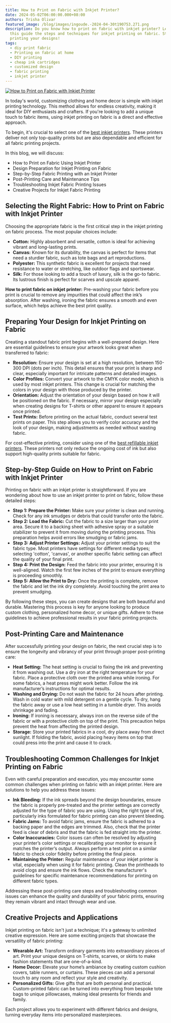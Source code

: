 ```yaml
---
title: How to Print on Fabric with Inkjet Printer?
date: 2024-05-02T06:00:00.000+08:00
authors: Trisha Olivar
featured_image: /blog/images/ingoude.-2024-04-30t190753.271.png
description: Do you know how to print on fabric with inkjet printer? Learn in
  this guide the steps and techniques for inkjet printing on fabric. Start
  printing your designs!
tags:
  - diy print fabric
  - Printing on fabric at home
  - DIY printing
  - cheap ink cartridges
  - customized design
  - fabric printing
  - inkjet printer
---
```

[![How to Print on Fabric with Inkjet Printer](/blog/images/ingoude.-2024-04-30t190753.271.png "How to Print on Fabric with Inkjet Printer")](/blog/images/ingoude.-2024-04-30t190753.271.png)

In today's world, customizing clothing and home decor is simple with inkjet printing technology. This method allows for endless creativity, making it ideal for DIY enthusiasts and crafters. If you're looking to add a unique touch to fabric items, using inkjet printing on fabric is a direct and effective approach. 

To begin, it's crucial to select one of the [best inkjet printers](https://www.compandsave.com/blog/posts/the-best-all-in-one-inkjet-printers-for-efficient-printing-top-6-picks.html). These printers deliver not only top-quality prints but are also dependable and efficient for all fabric printing projects.

In this blog, we will discuss:

* How to Print on Fabric Using Inkjet Printer 
* Design Preparation for Inkjet Printing on Fabric
* Step-by-Step Fabric Printing with an Inkjet Printer
* Post-Printing Care and Maintenance Tips
* Troubleshooting Inkjet Fabric Printing Issues
* Creative Projects for Inkjet Fabric Printing

## Selecting the Right Fabric: How to Print on Fabric with Inkjet Printer

Choosing the appropriate fabric is the first critical step in the inkjet printing on fabric process. The most popular choices include:

* **Cotton:** Highly absorbent and versatile, cotton is ideal for achieving vibrant and long-lasting prints.
* **Canvas:** Known for its durability, the canvas is perfect for items that need a sturdier fabric, such as tote bags and art reproductions.
* **Polyester:** This synthetic fabric is excellent for projects that need resistance to water or stretching, like outdoor flags and sportswear.
* **Silk:** For those looking to add a touch of luxury, silk is the go-to fabric. Its lustrous finish is perfect for scarves and upscale apparel.

**How to print fabric on inkjet printer:** Pre-washing your fabric before you print is crucial to remove any impurities that could affect the ink’s absorption. After washing, ironing the fabric ensures a smooth and even surface, which helps achieve the best print quality.

## Preparing Your Design for Inkjet Printing on Fabric

Creating a standout fabric print begins with a well-prepared design. Here are essential guidelines to ensure your artwork looks great when transferred to fabric:

* **Resolution:** Ensure your design is set at a high resolution, between 150-300 DPI (dots per inch). This detail ensures that your print is sharp and clear, especially important for intricate patterns and detailed images.
* **Color Profiles:** Convert your artwork to the CMYK color model, which is used by most inkjet printers. This change is crucial for matching the colors in your design with those produced by the printer.
* **Orientation:** Adjust the orientation of your design based on how it will be positioned on the fabric. If necessary, mirror your design especially when creating designs for T-shirts or other apparel to ensure it appears once printed.
* **Test Prints:** Before printing on the actual fabric, conduct several test prints on paper. This step allows you to verify color accuracy and the look of your design, making adjustments as needed without wasting fabric.

For cost-effective printing, consider using one of the [best refillable inkjet printers](https://www.compandsave.com/blog/posts/best-refillable-inkjet-printer-our-top-4-picks.html). These printers not only reduce the ongoing cost of ink but also support high-quality prints suitable for fabric.

## Step-by-Step Guide on How to Print on Fabric with Inkjet Printer

Printing on fabric with an inkjet printer is straightforward. If you are wondering about how to use an inkjet printer to print on fabric,  follow these detailed steps:

* **Step 1: Prepare the Printer:** Make sure your printer is clean and running. Check for any ink smudges or debris that could transfer onto the fabric.
* **Step 2: Load the Fabric:** Cut the fabric to a size larger than your print area. Secure it to a backing sheet with adhesive spray or a suitable stabilizer to prevent it from moving during the printing process. This preparation helps avoid errors like smudging or fabric jams.
* **Step 3: Adjust Printer Settings:** Adjust your printer settings to suit the fabric type. Most printers have settings for different media types; selecting 'cotton', 'canvas', or another specific fabric setting can affect the quality of your final print.
* **Step 4: Print the Design:** Feed the fabric into your printer, ensuring it is well-aligned. Watch the first few inches of the print to ensure everything is proceeding smoothly.
* **Step 5: Allow the Print to Dry:** Once the printing is complete, remove the fabric and let the ink dry completely. Avoid touching the print area to prevent smudging.

By following these steps, you can create designs that are both beautiful and durable. Mastering this process is key for anyone looking to produce custom clothing, personalized home decor, or unique gifts. Adhere to these guidelines to achieve professional results in your fabric printing projects.

## Post-Printing Care and Maintenance

After successfully printing your design on fabric, the next crucial step is to ensure the longevity and vibrancy of your print through proper post-printing care:

* **Heat Setting:** The heat setting is crucial to fixing the ink and preventing it from washing out. Use a dry iron at the right temperature for your fabric. Place a protective cloth over the printed area while ironing. For some fabrics, a heat press might work better. Follow the ink manufacturer’s instructions for optimal results.
* **Washing and Drying:** Do not wash the fabric for 24 hours after printing. Wash in cold water with mild detergent on a gentle cycle. To dry, hang the fabric away or use a low heat setting in a tumble dryer. This avoids shrinkage and fading.
* **Ironing:** If ironing is necessary, always iron on the reverse side of the fabric or with a protective cloth on top of the print. This precaution helps prevent the heat from affecting the printed design.
* **Storage:** Store your printed fabrics in a cool, dry place away from direct sunlight. If folding the fabric, avoid placing heavy items on top that could press into the print and cause it to crack.

## Troubleshooting Common Challenges for Inkjet Printing on Fabric

Even with careful preparation and execution, you may encounter some common challenges when printing on fabric with an inkjet printer. Here are solutions to help you address these issues:

* **Ink Bleeding:** If the ink spreads beyond the design boundaries, ensure the fabric is properly pre-treated and the printer settings are correctly adjusted for the type of fabric you are using. Using the right type of ink, particularly inks formulated for fabric printing can also prevent bleeding.
* **Fabric Jams:** To avoid fabric jams, ensure the fabric is adhered to a backing paper and the edges are trimmed. Also, check that the printer feed is clear of debris and that the fabric is fed straight into the printer.
* **Color Inaccuracies:** Color issues can often be resolved by adjusting your printer’s color settings or recalibrating your monitor to ensure it matches the printer’s output. Always perform a test print on a similar fabric to check color fidelity before printing the final piece.
* **Maintaining the Printer:** Regular maintenance of your inkjet printer is vital, especially when using it for fabric printing. Clean the printheads to avoid clogs and ensure the ink flows. Check the manufacturer's guidelines for specific maintenance recommendations for printing on different fabric types.

Addressing these post-printing care steps and troubleshooting common issues can enhance the quality and durability of your fabric prints, ensuring they remain vibrant and intact through wear and use.

## Creative Projects and Applications

Inkjet printing on fabric isn't just a technique; it's a gateway to unlimited creative expression. Here are some exciting projects that showcase the versatility of fabric printing:

* **Wearable Art:** Transform ordinary garments into extraordinary pieces of art. Print your unique designs on T-shirts, scarves, or skirts to make fashion statements that are one-of-a-kind.
* **Home Decor:** Elevate your home’s ambiance by creating custom cushion covers, table runners, or curtains. These pieces can add a personal touch to any room and reflect your style and creativity.
* **Personalized Gifts:** Give gifts that are both personal and practical. Custom-printed fabric can be turned into everything from bespoke tote bags to unique pillowcases, making ideal presents for friends and family.

Each project allows you to experiment with different fabrics and designs, turning everyday items into personalized masterpieces.

